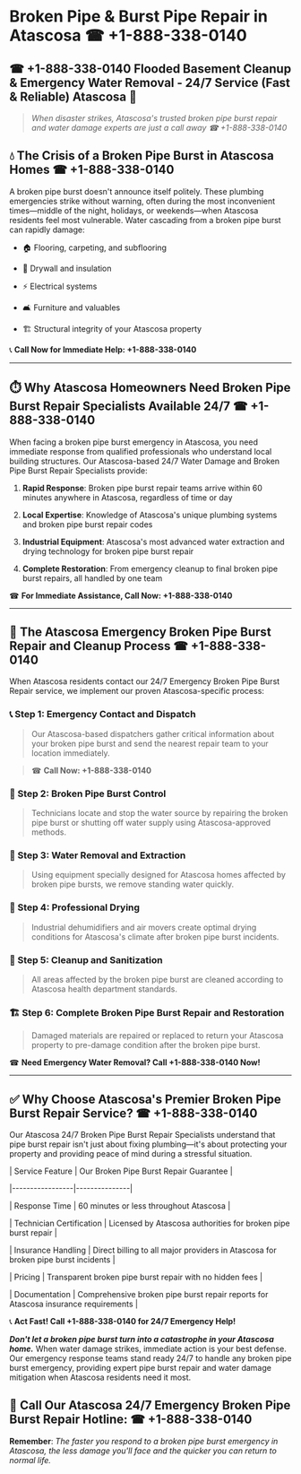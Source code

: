 # Broken Pipe & Burst Pipe Repair in Atascosa ☎ +1-888-338-0140  
## ☎ +1-888-338-0140 Flooded Basement Cleanup & Emergency Water Removal - 24/7 Service (Fast & Reliable) Atascosa 🚨  

> *When disaster strikes, Atascosa's trusted broken pipe burst repair and water damage experts are just a call away ☎ +1-888-338-0140*  

## 💧 The Crisis of a Broken Pipe Burst in Atascosa Homes ☎ +1-888-338-0140  

A broken pipe burst doesn't announce itself politely. These plumbing emergencies strike without warning, often during the most inconvenient times—middle of the night, holidays, or weekends—when Atascosa residents feel most vulnerable. Water cascading from a broken pipe burst can rapidly damage:  

* 🏠 Flooring, carpeting, and subflooring  
* 🧱 Drywall and insulation  
* ⚡ Electrical systems  
* 🛋️ Furniture and valuables  
* 🏗️ Structural integrity of your Atascosa property  

📞 **Call Now for Immediate Help: +1-888-338-0140**  

---  

## ⏱️ Why Atascosa Homeowners Need Broken Pipe Burst Repair Specialists Available 24/7 ☎ +1-888-338-0140  

When facing a broken pipe burst emergency in Atascosa, you need immediate response from qualified professionals who understand local building structures. Our Atascosa-based 24/7 Water Damage and Broken Pipe Burst Repair Specialists provide:  

1. **Rapid Response**: Broken pipe burst repair teams arrive within 60 minutes anywhere in Atascosa, regardless of time or day  
2. **Local Expertise**: Knowledge of Atascosa's unique plumbing systems and broken pipe burst repair codes  
3. **Industrial Equipment**: Atascosa's most advanced water extraction and drying technology for broken pipe burst repair  
4. **Complete Restoration**: From emergency cleanup to final broken pipe burst repairs, all handled by one team  

☎ **For Immediate Assistance, Call Now: +1-888-338-0140**  

---  

## 🔧 The Atascosa Emergency Broken Pipe Burst Repair and Cleanup Process ☎ +1-888-338-0140  

When Atascosa residents contact our 24/7 Emergency Broken Pipe Burst Repair service, we implement our proven Atascosa-specific process:  

### 📞 Step 1: Emergency Contact and Dispatch  
> Our Atascosa-based dispatchers gather critical information about your broken pipe burst and send the nearest repair team to your location immediately.  
> ☎ **Call Now: +1-888-338-0140**  

### 🚿 Step 2: Broken Pipe Burst Control  
> Technicians locate and stop the water source by repairing the broken pipe burst or shutting off water supply using Atascosa-approved methods.  

### 🌊 Step 3: Water Removal and Extraction  
> Using equipment specially designed for Atascosa homes affected by broken pipe bursts, we remove standing water quickly.  

### 💨 Step 4: Professional Drying  
> Industrial dehumidifiers and air movers create optimal drying conditions for Atascosa's climate after broken pipe burst incidents.  

### 🧼 Step 5: Cleanup and Sanitization  
> All areas affected by the broken pipe burst are cleaned according to Atascosa health department standards.  

### 🏗️ Step 6: Complete Broken Pipe Burst Repair and Restoration  
> Damaged materials are repaired or replaced to return your Atascosa property to pre-damage condition after the broken pipe burst.  

☎ **Need Emergency Water Removal? Call +1-888-338-0140 Now!**  

---  

## ✅ Why Choose Atascosa's Premier Broken Pipe Burst Repair Service? ☎ +1-888-338-0140  

Our Atascosa 24/7 Broken Pipe Burst Repair Specialists understand that pipe burst repair isn't just about fixing plumbing—it's about protecting your property and providing peace of mind during a stressful situation.  

| Service Feature | Our Broken Pipe Burst Repair Guarantee |  
|-----------------|---------------|  
| Response Time | 60 minutes or less throughout Atascosa |  
| Technician Certification | Licensed by Atascosa authorities for broken pipe burst repair |  
| Insurance Handling | Direct billing to all major providers in Atascosa for broken pipe burst incidents |  
| Pricing | Transparent broken pipe burst repair with no hidden fees |  
| Documentation | Comprehensive broken pipe burst repair reports for Atascosa insurance requirements |  

📞 **Act Fast! Call +1-888-338-0140 for 24/7 Emergency Help!**  

***Don't let a broken pipe burst turn into a catastrophe in your Atascosa home.*** When water damage strikes, immediate action is your best defense. Our emergency response teams stand ready 24/7 to handle any broken pipe burst emergency, providing expert pipe burst repair and water damage mitigation when Atascosa residents need it most.  

## 📱 Call Our Atascosa 24/7 Emergency Broken Pipe Burst Repair Hotline: ☎ +1-888-338-0140  

**Remember**: *The faster you respond to a broken pipe burst emergency in Atascosa, the less damage you'll face and the quicker you can return to normal life.*